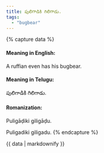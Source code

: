 ```yaml
---
title: పులిగాడికి గిలిగాడు.
tags:
  - "bugbear"
---
```


{% capture data %}
#### Meaning in English:
A ruffian even has his bugbear.

#### Meaning in Telugu:
పులిగాడికి గిలిగాడు.

#### Romanization:
Puligāḍiki giligāḍu.

Puligadiki giligadu.
{% endcapture %}

{{ data | markdownify }}

